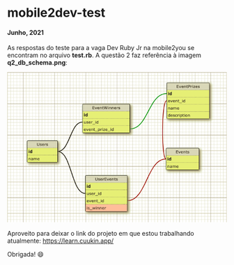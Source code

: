 # mobile2dev-test

#### Junho, 2021

As respostas do teste para a vaga Dev Ruby Jr na mobile2you se encontram no arquivo **test.rb**. A questão 2 faz referência à imagem **q2_db_schema.png**:

![question_2_db_schema](/q2_db_schema.png)

Aproveito para deixar o link do projeto em que estou trabalhando atualmente: https://learn.cuukin.app/

Obrigada! :smile:
